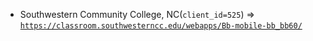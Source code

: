  - Southwestern Community College, NC(`client_id=525`) => [`https://classroom.southwesterncc.edu/webapps/Bb-mobile-bb_bb60/`](https://classroom.southwesterncc.edu/webapps/Bb-mobile-bb_bb60/)
